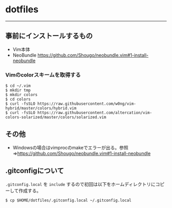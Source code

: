 # dotfiles
----

## 事前にインストールするもの

* Vim本体
* NeoBundle https://github.com/Shougo/neobundle.vim#1-install-neobundle

### Vimのcolorスキームを取得する

```
$ cd ~/.vim
$ mkdir tmp
$ mkdir colors
$ cd colors
$ curl -fsSLO https://raw.githubusercontent.com/w0ng/vim-hybrid/master/colors/hybrid.vim
$ curl -fsSLO https://raw.githubusercontent.com/altercation/vim-colors-solarized/master/colors/solarized.vim
```



## その他 

* Windowsの場合はvimprocのmakeでエラーが出る。参照⇒https://github.com/Shougo/neobundle.vim#1-install-neobundle


## .gitconfigについて

`.gitconfig.local` を `include` するので初回は以下をホームディレクトリにコピーして作成する。


```
$ cp $HOME/dotfiles/.gitconfig.local ~/.gitconfig.local
```

